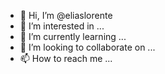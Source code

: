 - 👋 Hi, I’m @eliaslorente
- 👀 I’m interested in ...
- 🌱 I’m currently learning ...
- 💞️ I’m looking to collaborate on ...
- 📫 How to reach me ...

<!---
eliaslorente/eliaslorente is a ✨ special ✨ repository because its `README.md` (this file) appears on your GitHub profile.
You can click the Preview link to take a look at your changes.
--->
